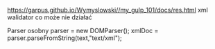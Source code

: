 
https://garpus.github.io/Wymyslowski//my_gulp_101/docs/res.html
xml walidator
co może nie działać



Parser osobny 
parser = new DOMParser();
xmlDoc = parser.parseFromString(text,"text/xml");

